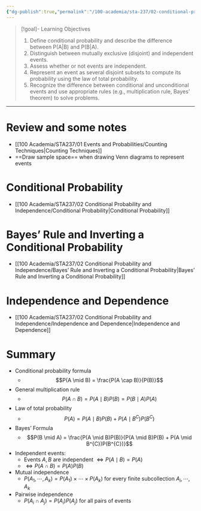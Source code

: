 ```yaml
---
{"dg-publish":true,"permalink":"/100-academia/sta-237/02-conditional-probability-and-independence/week-3-conditional-probability-and-independence/","tags":["university","#lecture","#note","stats"],"created":"2024-09-17T16:54:30.000-04:00","updated":"2024-10-09T17:39:03.958-04:00"}
---
```



> [!goal]- Learning Objectives
>
> 1. Define conditional probability and describe the difference between P(A|B) and P(B|A).
> 2. Distinguish between mutually exclusive (disjoint) and independent events.
> 3. Assess whether or not events are independent.
> 4. Represent an event as several disjoint subsets to compute its probability using the law of total probability.
> 5. Recognize the difference between conditional and unconditional events and use appropriate rules (e.g., multiplication rule, Bayes’ theorem) to solve problems.

---

# Review and some notes

-   [[100 Academia/STA237/01 Events and Probabilities/Counting Techniques\|Counting Techniques]]
-   ==Draw sample space== when drawing Venn diagrams to represent events

# Conditional Probability

-   [[100 Academia/STA237/02 Conditional Probability and Independence/Conditional Probability\|Conditional Probability]]

# Bayes’ Rule and Inverting a Conditional Probability

-   [[100 Academia/STA237/02 Conditional Probability and Independence/Bayes’ Rule and Inverting a Conditional Probability\|Bayes’ Rule and Inverting a Conditional Probability]]

# Independence and Dependence

-   [[100 Academia/STA237/02 Conditional Probability and Independence/Independence and Dependence\|Independence and Dependence]]

# Summary

-   Conditional probability formula
    -   $$P(A \mid B) = \frac{P(A \cap B)}{P(B)}$$
-   General multiplication rule
    -   $$P(A \cap B) = P(A \mid B)P(B) = P(B \mid A)P(A)$$
-   Law of total probability
    -   $$P(A) = P(A \mid B)P(B) + P(A \mid B^{C})P(B^{C})$$
-   Bayes’ Formula
    -   $$P(B \mid A) = \frac{P(A \mid B)P(B)}{P(A \mid B)P(B) + P(A \mid B^{C})P(B^{C})}$$
-   Independent events:
    -   Events $A, B$ are independent $\iff P(A \mid B) = P(A)$
    -   $\iff P(A \cap B) = P(A)P(B)$
-   Mutual independence
    -   $P(A_{1}, \cdots , A_{k}) = P(A_{1}) \times \cdots \times P(A_{k})$ for every finite subcollection $A_{i}, \cdots, A_{k}$
-   Pairwise independence
    -   $P(A_{i} \cap A_{j}) = P(A_{i})P(A_{j})$ for all pairs of events

